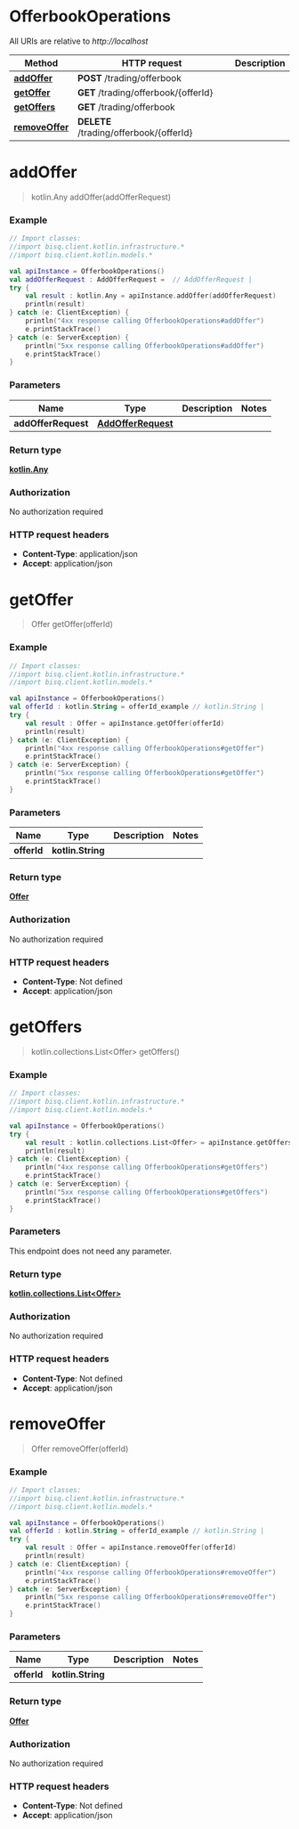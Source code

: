 # OfferbookOperations

All URIs are relative to *http://localhost*

Method | HTTP request | Description
------------- | ------------- | -------------
[**addOffer**](OfferbookOperations.md#addOffer) | **POST** /trading/offerbook | 
[**getOffer**](OfferbookOperations.md#getOffer) | **GET** /trading/offerbook/{offerId} | 
[**getOffers**](OfferbookOperations.md#getOffers) | **GET** /trading/offerbook | 
[**removeOffer**](OfferbookOperations.md#removeOffer) | **DELETE** /trading/offerbook/{offerId} | 


<a id="addOffer"></a>
# **addOffer**
> kotlin.Any addOffer(addOfferRequest)



### Example
```kotlin
// Import classes:
//import bisq.client.kotlin.infrastructure.*
//import bisq.client.kotlin.models.*

val apiInstance = OfferbookOperations()
val addOfferRequest : AddOfferRequest =  // AddOfferRequest | 
try {
    val result : kotlin.Any = apiInstance.addOffer(addOfferRequest)
    println(result)
} catch (e: ClientException) {
    println("4xx response calling OfferbookOperations#addOffer")
    e.printStackTrace()
} catch (e: ServerException) {
    println("5xx response calling OfferbookOperations#addOffer")
    e.printStackTrace()
}
```

### Parameters

Name | Type | Description  | Notes
------------- | ------------- | ------------- | -------------
 **addOfferRequest** | [**AddOfferRequest**](AddOfferRequest.md)|  |

### Return type

[**kotlin.Any**](kotlin.Any.md)

### Authorization

No authorization required

### HTTP request headers

 - **Content-Type**: application/json
 - **Accept**: application/json

<a id="getOffer"></a>
# **getOffer**
> Offer getOffer(offerId)



### Example
```kotlin
// Import classes:
//import bisq.client.kotlin.infrastructure.*
//import bisq.client.kotlin.models.*

val apiInstance = OfferbookOperations()
val offerId : kotlin.String = offerId_example // kotlin.String | 
try {
    val result : Offer = apiInstance.getOffer(offerId)
    println(result)
} catch (e: ClientException) {
    println("4xx response calling OfferbookOperations#getOffer")
    e.printStackTrace()
} catch (e: ServerException) {
    println("5xx response calling OfferbookOperations#getOffer")
    e.printStackTrace()
}
```

### Parameters

Name | Type | Description  | Notes
------------- | ------------- | ------------- | -------------
 **offerId** | **kotlin.String**|  |

### Return type

[**Offer**](Offer.md)

### Authorization

No authorization required

### HTTP request headers

 - **Content-Type**: Not defined
 - **Accept**: application/json

<a id="getOffers"></a>
# **getOffers**
> kotlin.collections.List&lt;Offer&gt; getOffers()



### Example
```kotlin
// Import classes:
//import bisq.client.kotlin.infrastructure.*
//import bisq.client.kotlin.models.*

val apiInstance = OfferbookOperations()
try {
    val result : kotlin.collections.List<Offer> = apiInstance.getOffers()
    println(result)
} catch (e: ClientException) {
    println("4xx response calling OfferbookOperations#getOffers")
    e.printStackTrace()
} catch (e: ServerException) {
    println("5xx response calling OfferbookOperations#getOffers")
    e.printStackTrace()
}
```

### Parameters
This endpoint does not need any parameter.

### Return type

[**kotlin.collections.List&lt;Offer&gt;**](Offer.md)

### Authorization

No authorization required

### HTTP request headers

 - **Content-Type**: Not defined
 - **Accept**: application/json

<a id="removeOffer"></a>
# **removeOffer**
> Offer removeOffer(offerId)



### Example
```kotlin
// Import classes:
//import bisq.client.kotlin.infrastructure.*
//import bisq.client.kotlin.models.*

val apiInstance = OfferbookOperations()
val offerId : kotlin.String = offerId_example // kotlin.String | 
try {
    val result : Offer = apiInstance.removeOffer(offerId)
    println(result)
} catch (e: ClientException) {
    println("4xx response calling OfferbookOperations#removeOffer")
    e.printStackTrace()
} catch (e: ServerException) {
    println("5xx response calling OfferbookOperations#removeOffer")
    e.printStackTrace()
}
```

### Parameters

Name | Type | Description  | Notes
------------- | ------------- | ------------- | -------------
 **offerId** | **kotlin.String**|  |

### Return type

[**Offer**](Offer.md)

### Authorization

No authorization required

### HTTP request headers

 - **Content-Type**: Not defined
 - **Accept**: application/json

